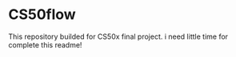 # CS50flow
This repository builded for CS50x final project.
i need little time for complete this readme!
